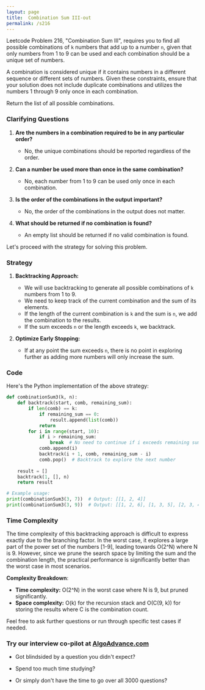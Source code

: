 ```yaml
---
layout: page
title:  Combination Sum III-out
permalink: /s216
---
```


Leetcode Problem 216, "Combination Sum III", requires you to find all possible combinations of `k` numbers that add up to a number `n`, given that only numbers from 1 to 9 can be used and each combination should be a unique set of numbers.

A combination is considered unique if it contains numbers in a different sequence or different sets of numbers. Given these constraints, ensure that your solution does not include duplicate combinations and utilizes the numbers 1 through 9 only once in each combination.

Return the list of all possible combinations.

### Clarifying Questions
1. **Are the numbers in a combination required to be in any particular order?**  
   - No, the unique combinations should be reported regardless of the order.

2. **Can a number be used more than once in the same combination?**  
   - No, each number from 1 to 9 can be used only once in each combination.

3. **Is the order of the combinations in the output important?**  
   - No, the order of the combinations in the output does not matter.

4. **What should be returned if no combination is found?**  
   - An empty list should be returned if no valid combination is found.

Let's proceed with the strategy for solving this problem.

### Strategy
1. **Backtracking Approach:**  
   - We will use backtracking to generate all possible combinations of `k` numbers from 1 to 9.
   - We need to keep track of the current combination and the sum of its elements.
   - If the length of the current combination is `k` and the sum is `n`, we add the combination to the results.
   - If the sum exceeds `n` or the length exceeds `k`, we backtrack.

2. **Optimize Early Stopping:**  
   - If at any point the sum exceeds `n`, there is no point in exploring further as adding more numbers will only increase the sum.

### Code

Here's the Python implementation of the above strategy:

```python
def combinationSum3(k, n):
    def backtrack(start, comb, remaining_sum):
        if len(comb) == k:
            if remaining_sum == 0:
                result.append(list(comb))
            return
        for i in range(start, 10):
            if i > remaining_sum:
                break  # No need to continue if i exceeds remaining sum
            comb.append(i)
            backtrack(i + 1, comb, remaining_sum - i)
            comb.pop()  # Backtrack to explore the next number
    
    result = []
    backtrack(1, [], n)
    return result

# Example usage:
print(combinationSum3(3, 7))  # Output: [[1, 2, 4]]
print(combinationSum3(3, 9))  # Output: [[1, 2, 6], [1, 3, 5], [2, 3, 4]]
```

### Time Complexity
The time complexity of this backtracking approach is difficult to express exactly due to the branching factor. In the worst case, it explores a large part of the power set of the numbers [1-9], leading towards O(2^N) where N is 9. However, since we prune the search space by limiting the sum and the combination length, the practical performance is significantly better than the worst case in most scenarios.

**Complexity Breakdown**:
- **Time complexity:** O(2^N) in the worst case where N is 9, but pruned significantly.
- **Space complexity:** O(k) for the recursion stack and O(C(9, k)) for storing the results where C is the combination count.

Feel free to ask further questions or run through specific test cases if needed.


### Try our interview co-pilot at [AlgoAdvance.com](https://algoAdvance.com)

- Got blindsided by a question you didn't expect?

- Spend too much time studying?

- Or simply don't have the time to go over all 3000 questions?

